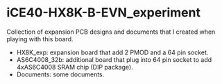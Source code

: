 # iCE40-HX8K-B-EVN_experiment
Collection of expansion PCB designs and documents that I created when playing with this board.

* HX8K_exp: expansion board that add 2 PMOD and a 64 pin socket.
* AS6C4008_32b: additional board that plug into 64 pin socket to add 4xAS6C4008 SRAM chip (DIP package).
* Documents: some documents.
